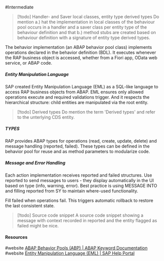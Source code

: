 #Intermediate 

> [!todo] Handler- and Saver local classes, entity type derived types
> Do mention a.) hat the implementation in local classes of the behaviour pool occurs in a handler and a saver class per entity type of the behaviour definition and that b.) method stubs are created based on behaviour definition with a signature of entity type derived types. 

The behavior implementation (an ABAP behavior pool class) implements operations declared in the behavior definition (BDL). It executes whenever the RAP business object is accessed, whether from a Fiori app, OData web service, or ABAP code.

##### Entity Manipulation Language
SAP created Entity Manipulation Language (EML) as a SQL-like language to access RAP business objects from ABAP. EML ensures only allowed operations execute and required validations trigger. And it respects the hierarchical structure: child entities are manipulated via the root entity.

> [!todo] Derived types
> Do mention the term 'Derived types' and refer to the unterlying CDS entity. 
##### TYPES
RAP provides ABAP types for operations (read, create, update, delete) and message handling (reported, failed). These types can be defined in the behavior pool for reuse and as method parameters to modularize code.

##### Message and Error Handling
Each action implementation receives reported and failed structures. Use reported to send messages to users - they display automatically in the UI based on type (info, warning, error). Best practice is using MESSAGE INTO and filling reported from SY to maintain where-used functionality.

Fill failed when operations fail. This triggers automatic rollback to restore the last consistent state.

> [!todo] Source code snippet
> A source code snippet showing a message with context recorded in reported and the entity flagged as failed might be nice. 

#### Resources
#website  [ABAP Behavior Pools (ABP) | ABAP Keyword Documentation](https://help.sap.com/doc/abapdocu_cp_index_htm/CLOUD/en-US/ABENABAP_BEHAVIOR_POOLS.html)
#website [Entity Manipulation Language (EML) | SAP Help Portal](https://help.sap.com/docs/ABAP_PLATFORM_NEW/fc4c71aa50014fd1b43721701471913d/af7782de6b9140e29a24eae607bf4138.html?locale=en-US)
